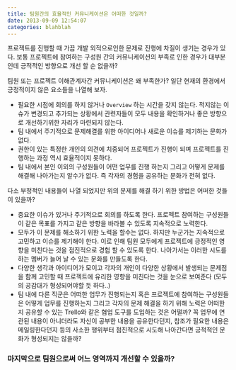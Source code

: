 ```yaml
---
title: 팀원간의 효율적인 커뮤니케이션은 어떠한 것일까?
date: 2013-09-09 12:54:07
categories: blahblah
---
```


프로젝트를 진행할 때 가끔 개발 외적으로인한 문제로 진행에 차질이 생기는 경우가 있다. 보통 프로젝트에 참여하는 구성원 간의 커뮤니케이션의 부족로 인한 경우가 대부분인데 긍적적인 방향으로 개선 할 순 없을까?


팀원 또는 프로젝트 이해관계자간 커뮤니케이션은 왜 부족한가? 일단 현재의 환경에서 긍정적이지 않은 요소들을 나열해 보자.

- 필요한 시점에 회의를 하지 않거나 `Overview` 하는 시간을 갖지 않는다. 적지않는 이슈가 변경되고 추가되는 상황에서 관련자들이 모두 내용을 확인하거나 좋은 방향으로 개선하기위한 자리가 마련되지 않는다. 
- 팀 내에서 주기적으로 문제해결를 위한 아이디어나 새로운 이슈를 제기하는 문화가 없다.
- 권한이 있는 특정한 개인의 의견에 치중되어 프로젝트가 진행이 되며 프로젝트를 진행하는 과정 역시 효율적이지 못하다.
- 팀 내에서 본인 이외의 구성원들이 어떤 업무를 진행 하는지 그리고 어떻게 문제를 해결해 나아가는지 알수가 없다. 즉 각자의 경험을 공유하는 문화가 전혀 없다.

다소 부정적인 내용들이 나열 되었지만 위의 문제를 해결 하기 위한 방법은 어떠한 것들이 있을까?

- 중요한 이슈가 있거나 주기적으로 회의를 하도록 한다. 프로젝트 참여하는 구성원들이 같은 목표를 가지고 같은 방향을 바라볼 수 있도록 지속적으로 노력한다.
- 모두가 이 문제를 해소하기 위한 노력을 할수는 없다. 하지만 누군가는 지속적으로 고민하고 이슈를 제기해야 한다. 이로 인해 팀원 모두에게 프로젝트에 긍정적인 영향을 미친다는 것을 점진적으로 경험 할 수 있도록 한다. 나아가서는 이러한 시도를 하는 멤버가 늘어 날 수 있는 문화를 만들도록 한다.
- 다양한 생각과 아이디어가 모이고 각자의 개인이 다양한 상황에서 발생되는 문제점을 함께 고민할 때 프로젝트에 유리한 영향을 미친다는 것을 눈으로 보여준다 (모두의 공감대가 형성되어야할 듯 하다..)
- 팀 내에 다른 직군은 어떠한 업무가 진행되는지 혹은 프로젝트에 참여하는 구성원들은 어떻게 업무를 진행하는지 그리고 각자의 문제 해결을 하기 위해 노력은 어떠한지 공유할 수 있는 Trello와 같은 협업 도구를 도입하는 것은 어떨까? 꼭 업무에 연관된 내용이 아니더라도 자신이 공부한 내용을 공유한다던지, 참조가 필요한 내용은 메일링한다던지 등의 사소한 행위부터 점진적으로 시도해 나아간다면 긍적적인 문화가 형성되지는 않을까?

### 마지막으로 팀원으로써 어느 영역까지 개선할 수 있을까?
